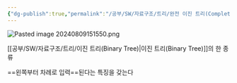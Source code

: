 ```yaml
---
{"dg-publish":true,"permalink":"/공부/SW/자료구조/트리/완전 이진 트리(Complete Binary Tree)/","dgPassFrontmatter":true}
---
```



![Pasted image 20240809151550.png](/img/user/%EC%B2%A8%EB%B6%80%ED%8C%8C%EC%9D%BC/Pasted%20image%2020240809151550.png)

[[공부/SW/자료구조/트리/이진 트리(Binary Tree)\|이진 트리(Binary Tree)]]의 한 종류

==왼쪽부터 차례로 입력==된다는 특징을 갖는다